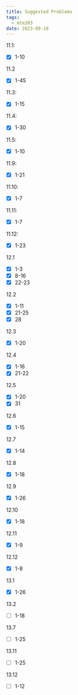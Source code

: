 ```yaml
---
title: Suggested Problems
tags:
  - mte203
date: 2023-09-10
---
```

11.1: 
- [x] 1-10

11.2
- [x] 1-45

11.3: 
- [x] 1-15

11.4: 
- [x] 1-30

11.5: 
- [x] 1-10

11.9: 
- [x] 1-21

11.10: 
- [x] 1-7

11.11:
- [x] 1-7

11.12:
- [x] 1-23

12.1
- [x] 1-3
- [x] 8-16
- [x] 22-23

12.2
- [x] 1-11
- [x] 21-25
- [x] 28

12.3
- [x] 1-20

12.4
- [x] 1-16
- [x] 21-22

12.5
- [x] 1-20
- [x] 31

12.6
- [x] 1-15

12.7
- [x] 1-14

12.8
- [x] 1-18

12.9
- [x] 1-26

12.10
- [x] 1-18

12.11
- [x] 1-9

12.12
- [x] 1-8

13.1
- [x] 1-26

13.2
- [ ] 1-18

13.7
- [ ] 1-25

13.11
- [ ] 1-25

13.12
- [ ] 1-12